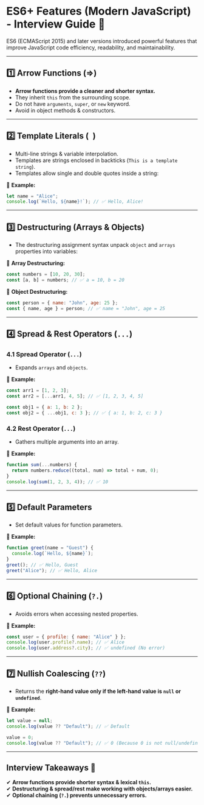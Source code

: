 # **ES6+ Features (Modern JavaScript) - Interview Guide** 🚀  

ES6 (ECMAScript 2015) and later versions introduced powerful features that improve JavaScript code efficiency, readability, and maintainability.  

---

## **1️⃣ Arrow Functions (=>)**
- **Arrow functions provide a cleaner and shorter syntax.**
- They inherit `this` from the surrounding scope.
- Do not have `arguments`, `super`, or `new` keyword.
- Avoid in object methods & constructors.

---

## **2️⃣ Template Literals (` `)**
- Multi-line strings & variable interpolation.
- Templates are strings enclosed in backticks (`This is a template string`).
- Templates allow single and double quotes inside a string:

🔹 **Example:**
```js
let name = "Alice";
console.log(`Hello, ${name}!`); // ✅ Hello, Alice!
```

---

## **3️⃣ Destructuring (Arrays & Objects)**
- The destructuring assignment syntax unpack `object` and `arrays` properties into variables:  

🔹 **Array Destructuring:**
```js
const numbers = [10, 20, 30];
const [a, b] = numbers; // ✅ a = 10, b = 20
```

🔹 **Object Destructuring:**
```js
const person = { name: "John", age: 25 };
const { name, age } = person; // ✅ name = "John", age = 25
```

---

## **4️⃣ Spread & Rest Operators (`...`)**
### **4.1 Spread Operator (`...`)**
- Expands `arrays` and `objects`.  

🔹 **Example:**
```js
const arr1 = [1, 2, 3];
const arr2 = [...arr1, 4, 5]; // ✅ [1, 2, 3, 4, 5]

const obj1 = { a: 1, b: 2 };
const obj2 = { ...obj1, c: 3 }; // ✅ { a: 1, b: 2, c: 3 }
```

### **4.2 Rest Operator (`...`)**
- Gathers multiple arguments into an array.  

🔹 **Example:**
```js
function sum(...numbers) {
  return numbers.reduce((total, num) => total + num, 0);
}
console.log(sum(1, 2, 3, 4)); // ✅ 10
```

---

## **5️⃣ Default Parameters**
- Set default values for function parameters.  

🔹 **Example:**
```js
function greet(name = "Guest") {
  console.log(`Hello, ${name}`);
}
greet(); // ✅ Hello, Guest
greet("Alice"); // ✅ Hello, Alice
```

---

## **6️⃣ Optional Chaining (`?.`)**
- Avoids errors when accessing nested properties.  

🔹 **Example:**
```js
const user = { profile: { name: "Alice" } };
console.log(user.profile?.name); // ✅ Alice
console.log(user.address?.city); // ✅ undefined (No error)
```

---

## **7️⃣ Nullish Coalescing (`??`)**
- Returns the **right-hand value only if the left-hand value is `null` or `undefined`**.  

🔹 **Example:**
```js
let value = null;
console.log(value ?? "Default"); // ✅ Default

value = 0;
console.log(value ?? "Default"); // ✅ 0 (Because 0 is not null/undefined)
```

---

## **Interview Takeaways 🎯**
✔ **Arrow functions provide shorter syntax & lexical `this`.**  
✔ **Destructuring & spread/rest make working with objects/arrays easier.**  
✔ **Optional chaining (`?.`) prevents unnecessary errors.** 